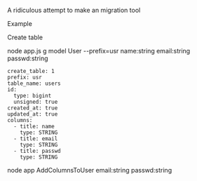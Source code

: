 A ridiculous attempt
to make an migration tool 

Example

Create table


node app.js g model User --prefix=usr name:string email:string passwd:string

```
create_table: 1
prefix: usr
table_name: users
id:
  type: bigint
  unsigned: true
created_at: true
updated_at: true
columns:
  - title: name
    type: STRING
  - title: email
    type: STRING
  - title: passwd
    type: STRING

```


node app AddColumnsToUser email:string passwd:string